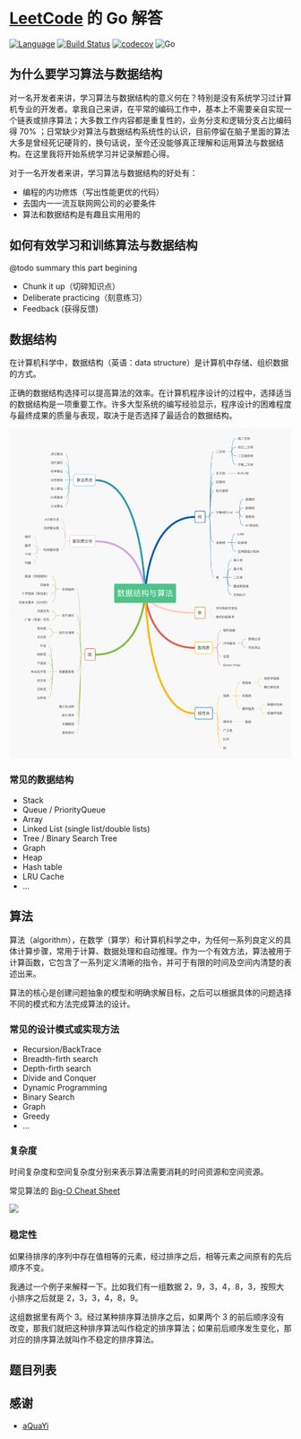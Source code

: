 # [LeetCode](https://leetcode.com) 的 Go 解答

[![Language](https://img.shields.io/badge/Language-Go-blue.svg)](https://golang.org/)
[![Build Status](https://www.travis-ci.org/aierui/leetcode-in-go.svg?branch=master)](https://www.travis-ci.org/aierui/leetcode-in-go)
[![codecov](https://codecov.io/gh/aierui/leetcode-in-go/branch/master/graph/badge.svg)](https://codecov.io/gh/aierui/leetcode-in-go)
![Go](https://github.com/aierui/leetcode-in-go/workflows/Go/badge.svg?branch=master)

## 为什么要学习算法与数据结构

对一名开发者来讲，学习算法与数据结构的意义何在？特别是没有系统学习过计算机专业的开发者。拿我自己来讲，在平常的编码工作中，基本上不需要亲自实现一个链表或排序算法；大多数工作内容都是重复性的，业务分支和逻辑分支占比编码得 70% ；日常缺少对算法与数据结构系统性的认识，目前停留在脑子里面的算法大多是曾经死记硬背的，换句话说，至今还没能够真正理解和运用算法与数据结构。在这里我将开始系统学习并记录解题心得。

对于一名开发者来讲，学习算法与数据结构的好处有：

- 编程的内功修炼（写出性能更优的代码）
- 去国内⼀一流互联⽹网公司的必要条件
- 算法和数据结构是有趣且实⽤用的

## 如何有效学习和训练算法与数据结构

@todo summary this part begining

- Chunk it up（切碎知识点）
- Deliberate practicing（刻意练习）
- Feedback (获得反馈)

## 数据结构

在计算机科学中，数据结构（英语：data structure）是计算机中存储、组织数据的方式。

正确的数据结构选择可以提高算法的效率。在计算机程序设计的过程中，选择适当的数据结构是一项重要工作。许多大型系统的编写经验显示，程序设计的困难程度与最终成果的质量与表现，取决于是否选择了最适合的数据结构。


![](./node/images/data-structure.png)

### 常见的数据结构

- Stack
- Queue / PriorityQueue
- Array
- Linked List (single list/double lists)
- Tree / Binary Search Tree
- Graph
- Heap
- Hash table
- LRU Cache
- …


## 算法

算法（algorithm），在数学（算学）和计算机科学之中，为任何一系列良定义的具体计算步骤，常用于计算、数据处理和自动推理。作为一个有效方法，算法被用于计算函数，它包含了一系列定义清晰的指令，并可于有限的时间及空间内清楚的表述出来。

算法的核心是创建问题抽象的模型和明确求解目标，之后可以根据具体的问题选择不同的模式和方法完成算法的设计。

### 常见的设计模式或实现方法

- Recursion/BackTrace
- Breadth-firth search
- Depth-firth search
- Divide and Conquer
- Dynamic Programming
- Binary Search
- Graph
- Greedy
- …

### 复杂度

时间复杂度和空间复杂度分别来表示算法需要消耗的时间资源和空间资源。

常见算法的 [Big-O Cheat Sheet](https://www.bigocheatsheet.com/)

![](https://www.bigocheatsheet.com/img/big-o-cheat-sheet-poster.png)


### 稳定性

如果待排序的序列中存在值相等的元素，经过排序之后，相等元素之间原有的先后顺序不变。

我通过一个例子来解释一下。比如我们有一组数据 2，9，3，4，8，3，按照大小排序之后就是 2，3，3，4，8，9。

这组数据里有两个 3。经过某种排序算法排序之后，如果两个 3 的前后顺序没有改变，那我们就把这种排序算法叫作稳定的排序算法；如果前后顺序发生变化，那对应的排序算法就叫作不稳定的排序算法。


## 题目列表


## 感谢

- [aQuaYi](https://github.com/aQuaYi/LeetCode-in-Go)